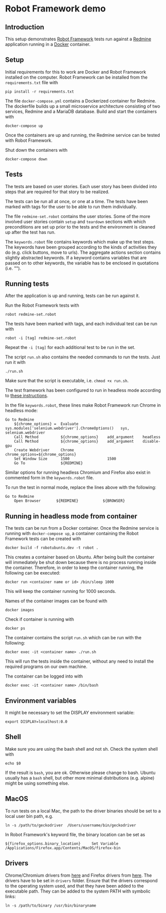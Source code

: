 # Robot Framework demo

## Introduction

This setup demonstrates [Robot Framework](http://robotframework.org) tests run against a [Redmine](http://www.redmine.org) application running in a [Docker](https://www.docker.com) container.

## Setup

Initial requirements for this to work are Docker and Robot Framework installed on the computer. Robot Framework can be installed from the `requirements.txt` file with

    pip install -r requirements.txt

The file `docker-compose.yml` contains a Dockerized container for Redmine. The dockerfile builds up a small microservice architecture consisting of two services, Redmine and a MariaDB database. Build and start the containers with

    docker-compose up

Once the containers are up and running, the Redmine service can be tested with Robot Framework.

Shut down the containers with

    docker-compose down



## Tests

The tests are based on user stories. Each user story has been divided into steps that are required for that story to be realized.

The tests can be run all at once, or one at a time. The tests have been marked with tags for the user to be able to run them individually.

The file `redmine-set.robot` contains the user stories. Some of the more involved user stories contain `setup` and `teardown` sections with which preconditions are set up prior to the tests and the environment is cleaned up after the test has run.

The `keywords.robot` file contains keywords which make up the test steps. The keywords have been grouped according to the kinds of activities they do (e.g. click buttons, move to urls). The aggregate actions section contains slightly abstracted keywords. If a keyword contains variables that are passed on to other keywords, the variable has to be enclosed in quotations (i.e. "").


## Running tests

After the application is up and running, tests can be run against it.

Run the Robot Framework tests with

    robot redmine-set.robot

The tests have been marked with tags, and each individual test can be run with

    robot -i [tag] redmine-set.robot

Repeat the `-i [tag]` for each additional test to be run in the set.

The script `run.sh` also contains the needed commands to run the tests. Just run it with

    ./run.sh

Make sure that the script is executable, i.e. `chmod +x run.sh`.

The test framework has been configured to run in headless mode according to [these instructions](https://spage.fi/headless-selenium-rf).

In the file `keywords.robot`, these lines make Robot Framework run Chrome in headless mode:

    Go to Redmine
        ${chrome_options} =  Evaluate             sys.modules['selenium.webdriver'].ChromeOptions()   sys, selenium.webdriver
        Call Method          ${chrome_options}    add_argument    headless
        Call Method          ${chrome_options}    add_argument    disable-gpu
        Create Webdriver     Chrome               chrome_options=${chrome_options}
        Set Window Size      1500                 1500
        Go To                ${REDMINE}

Similar options for running headless Chromium and Firefox also exist in commented form in the `keywords.robot` file.

To run the test in normal mode, replace the lines above with the following:

    Go to Redmine
        Open Browser       ${REDMINE}           ${BROWSER}


## Running in headless mode from container

The tests can be run from a Docker container. Once the Redmine service is running with `docker-compose up`, a container containing the Robot Framework tests can be created with

    docker build -f robotubuntu.dev -t robot .

This creates a container based on Ubuntu. After being built the container will immediately be shut down because there is no process running inside the container. Therefore, in order to keep the container running, the following can be executed:

    docker run <container name or id> /bin/sleep 1000

This will keep the container running for 1000 seconds.

Names of the container images can be found with

    docker images

Check if container is running with

    docker ps

The container contains the script `run.sh` which can be run with the following:

    docker exec -it <container name> ./run.sh

This will run the tests inside the container, without any need to install the required programs on our own machine.

The container can be logged into with

    docker exec -it <container name> /bin/bash

## Environment variables

It might be necessary to set the DISPLAY environment variable:

    export DISPLAY=localhost:0.0


## Shell

Make sure you are using the bash shell and not sh. Check the system shell with

    echo $0

If the result is `bash`, you are ok. Otherwise please change to bash. Ubuntu usually has a `bash` shell, but other more minimal distributions (e.g. alpine)  might be using something else.

## MacOS

To run tests on a local Mac, the path to the driver binaries should be set to a local user bin path, e.g.

    ln -s /path/to/geckodriver  /Users/username/bin/geckodriver

In Robot Framework's keyword file, the binary location can be set as

    ${firefox_options.binary_location}     Set Variable     /Applications/Firefox.app/Contents/MacOS/firefox-bin


## Drivers

Chrome/Chromium drivers from [here](http://chromedriver.chromium.org) and Firefox drivers from [here](https://github.com/mozilla/geckodriver/releases). The drivers have to be set in `drivers` folder. Ensure that the drivers correspond to the operating system used, and that they have been added to the executable path. They can be added to the system PATH with symbolic links:

    ln -s /path/to/binary /usr/bin/binaryname
